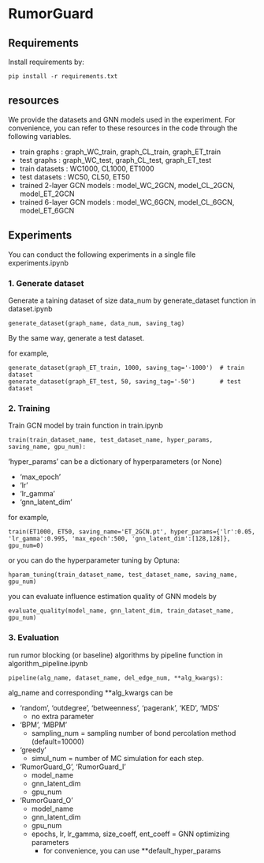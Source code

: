 # RumorGuard



## Requirements

Install requirements by:

```
pip install -r requirements.txt
```

## resources

We provide the datasets and GNN models used in the experiment. For convenience, you can refer to these resources in the code through the following variables.

- train graphs : graph_WC_train, graph_CL_train, graph_ET_train
- test graphs : graph_WC_test, graph_CL_test, graph_ET_test
- train datasets : WC1000, CL1000, ET1000
- test datasets : WC50, CL50, ET50
- trained 2-layer GCN models : model_WC_2GCN, model_CL_2GCN, model_ET_2GCN
- trained 6-layer GCN models : model_WC_6GCN, model_CL_6GCN, model_ET_6GCN

## Experiments

You can conduct the following experiments in a single file experiments.ipynb

### 1. Generate dataset

Generate a taining dataset of size data_num by generate_dataset function in dataset.ipynb

```
generate_dataset(graph_name, data_num, saving_tag)
```

By the same way, generate a test dataset.

for example,

```
generate_dataset(graph_ET_train, 1000, saving_tag='-1000')  # train dataset
generate_dataset(graph_ET_test, 50, saving_tag='-50')       # test dataset
```

### 2. Training

Train GCN model by train function in train.ipynb

```
train(train_dataset_name, test_dataset_name, hyper_params, saving_name, gpu_num):
```

‘hyper_params’ can be a dictionary of hyperparameters (or None)

- ‘max_epoch’
- ‘lr’
- ‘lr_gamma’
- ‘gnn_latent_dim’

for example,

```
train(ET1000, ET50, saving_name='ET_2GCN.pt', hyper_params={'lr':0.05, 'lr_gamma':0.995, 'max_epoch':500, 'gnn_latent_dim':[128,128]}, gpu_num=0)
```

or you can do the hyperparameter tuning by Optuna:

```
hparam_tuning(train_dataset_name, test_dataset_name, saving_name, gpu_num)
```

you can evaluate influence estimation quality of GNN models by

```
evaluate_quality(model_name, gnn_latent_dim, train_dataset_name, gpu_num)
```

### 3. Evaluation

run rumor blocking (or baseline) algorithms by pipeline function in algorithm_pipeline.ipynb

```
pipeline(alg_name, dataset_name, del_edge_num, **alg_kwargs):
```

alg_name and corresponding **alg_kwargs can be

- ‘random’, ‘outdegree’, ‘betweenness’, ‘pagerank’, ‘KED’, ‘MDS’
    - no extra parameter
- ‘BPM’, ‘MBPM’
    - sampling_num = sampling number of bond percolation method (default=10000)
- ‘greedy’
    - simul_num = number of MC simulation for each step.
- ‘RumorGuard_G’, ‘RumorGuard_I’
    - model_name
    - gnn_latent_dim
    - gpu_num
- ‘RumorGuard_O’
    - model_name
    - gnn_latent_dim
    - gpu_num
    - epochs, lr, lr_gamma, size_coeff, ent_coeff = GNN optimizing parameters
        - for convenience, you can use **default_hyper_params